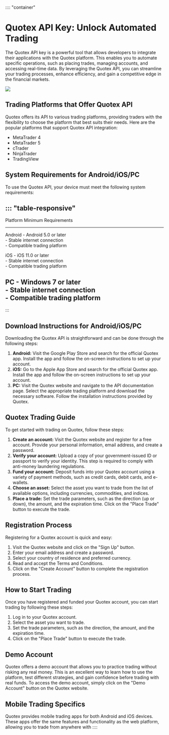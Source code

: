 :::: \"container\"
# Quotex API Key: Unlock Automated Trading

The Quotex API key is a powerful tool that allows developers to
integrate their applications with the Quotex platform. This enables you
to automate specific operations, such as placing trades, managing
accounts, and accessing real-time data. By leveraging the Quotex API,
you can streamline your trading processes, enhance efficiency, and gain
a competitive edge in the financial markets.

[![](https://static.quotex.io/files/4_en/300_250.jpg)](https://traff.sbs/brokerqxlid)

## Trading Platforms that Offer Quotex API

Quotex offers its API to various trading platforms, providing traders
with the flexibility to choose the platform that best suits their needs.
Here are the popular platforms that support Quotex API integration:

-   MetaTrader 4
-   MetaTrader 5
-   cTrader
-   NinjaTrader
-   TradingView

## System Requirements for Android/iOS/PC

To use the Quotex API, your device must meet the following system
requirements:

::: \"table-responsive\"
  -----------------------------------------------------------------------
  Platform                            Minimum Requirements
  ----------------------------------- -----------------------------------
  Android                             \- Android 5.0 or later\
                                      - Stable internet connection\
                                      - Compatible trading platform

  iOS                                 \- iOS 11.0 or later\
                                      - Stable internet connection\
                                      - Compatible trading platform

  PC                                  \- Windows 7 or later\
                                      - Stable internet connection\
                                      - Compatible trading platform
  -----------------------------------------------------------------------
:::

## Download Instructions for Android/iOS/PC

Downloading the Quotex API is straightforward and can be done through
the following steps:

1.  **Android:** Visit the Google Play Store and search for the official
    Quotex app. Install the app and follow the on-screen instructions to
    set up your account.
2.  **iOS:** Go to the Apple App Store and search for the official
    Quotex app. Install the app and follow the on-screen instructions to
    set up your account.
3.  **PC:** Visit the Quotex website and navigate to the API
    documentation page. Select the appropriate trading platform and
    download the necessary software. Follow the installation
    instructions provided by Quotex.

## Quotex Trading Guide

To get started with trading on Quotex, follow these steps:

1.  **Create an account:** Visit the Quotex website and register for a
    free account. Provide your personal information, email address, and
    create a password.
2.  **Verify your account:** Upload a copy of your government-issued ID
    or passport to verify your identity. This step is required to comply
    with anti-money laundering regulations.
3.  **Fund your account:** Deposit funds into your Quotex account using
    a variety of payment methods, such as credit cards, debit cards, and
    e-wallets.
4.  **Choose an asset:** Select the asset you want to trade from the
    list of available options, including currencies, commodities, and
    indices.
5.  **Place a trade:** Set the trade parameters, such as the direction
    (up or down), the amount, and the expiration time. Click on the
    "Place Trade" button to execute the trade.

## Registration Process

Registering for a Quotex account is quick and easy:

1.  Visit the Quotex website and click on the "Sign Up" button.
2.  Enter your email address and create a password.
3.  Select your country of residence and preferred currency.
4.  Read and accept the Terms and Conditions.
5.  Click on the "Create Account" button to complete the
    registration process.

## How to Start Trading

Once you have registered and funded your Quotex account, you can start
trading by following these steps:

1.  Log in to your Quotex account.
2.  Select the asset you want to trade.
3.  Set the trade parameters, such as the direction, the amount, and the
    expiration time.
4.  Click on the "Place Trade" button to execute the trade.

## Demo Account

Quotex offers a demo account that allows you to practice trading without
risking any real money. This is an excellent way to learn how to use the
platform, test different strategies, and gain confidence before trading
with real funds. To access the demo account, simply click on the
"Demo Account" button on the Quotex website.

## Mobile Trading Specifics

Quotex provides mobile trading apps for both Android and iOS devices.
These apps offer the same features and functionality as the web
platform, allowing you to trade from anywhere with
::::

